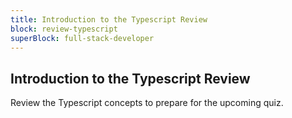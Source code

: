 ```yaml
---
title: Introduction to the Typescript Review
block: review-typescript
superBlock: full-stack-developer
---
```


## Introduction to the Typescript Review

Review the Typescript concepts to prepare for the upcoming quiz.
